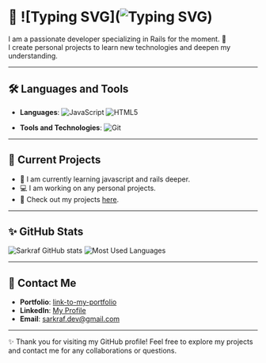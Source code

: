 # 👋 ![Typing SVG](![Typing SVG](https://readme-typing-svg.herokuapp.com?color=%2336BCF7&lines=Welcome+to+my+GitHub+Profile!;I+love+coding!;Feel+free+to+explore+my+projects!))

I am a passionate developer specializing in Rails for the moment. 🚀<br>
I create personal projects to learn new technologies and deepen my understanding.

---

## 🛠️ Languages and Tools

- **Languages**:
  ![JavaScript](https://img.shields.io/badge/JavaScript-F7DF1E?style=flat&logo=javascript&logoColor=black)
  ![HTML5](https://img.shields.io/badge/HTML5-E34F26?style=flat&logo=html5&logoColor=white)

- **Tools and Technologies**:
  ![Git](https://img.shields.io/badge/Git-F05032?style=flat&logo=git&logoColor=white)

---

## 🔭 Current Projects

- 🌱 I am currently learning javascript and rails deeper.
- 💻 I am working on any personal projects.
- 🔗 Check out my projects [here](https://github.com/Sarkraf?tab=repositories).

---

## ✨ GitHub Stats

![Sarkraf GitHub stats](https://github-readme-stats.vercel.app/api?username=Sarkraf&show_icons=true&theme=radical)
![Most Used Languages](https://github-readme-stats.vercel.app/api/top-langs/?username=Sarkraf&layout=compact&theme=radical)

---

## 🤝 Contact Me

- **Portfolio**: [link-to-my-portfolio](https://img.freepik.com/vecteurs-libre/bientot-texte-fond-sombre-lever-soleil-abstrait-effet-mouvement_157027-1073.jpg?t=st=1731857566~exp=1731861166~hmac=adc7c7b9e6110598dceb4418b75c27dbfd4ebe5afa3b2687f96be2b7fe8bd19b&w=1380)
- **LinkedIn**: [My Profile](https://www.linkedin.com/in/arnaud-floriani-developpeur/)
- **Email**: sarkraf.dev@gmail.com

---

✨ Thank you for visiting my GitHub profile! Feel free to explore my projects and contact me for any collaborations or questions.
